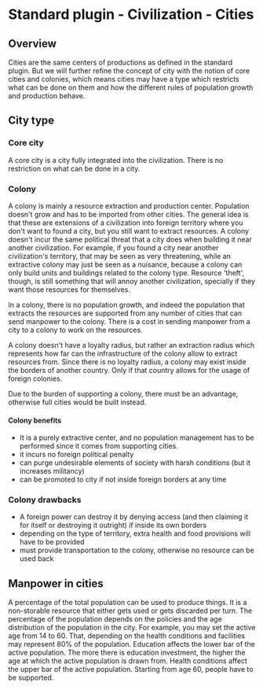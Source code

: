 # Standard plugin - Civilization - Cities

## Overview

Cities are the same centers of productions as defined in the standard plugin. But we will further refine the concept of
city with the notion of core cities and colonies, which means cities may have a type which restricts what can be done
on them and how the different rules of population growth and production behave.

## City type

### Core city

A core city is a city fully integrated into the civilization. There is no restriction on what can be done in a city.

### Colony 

A colony is mainly a resource extraction and production center. Population doesn't grow and has to be imported from
other cities. The general idea is that these are extensions of a civilization into foreign territory where you don't 
want to found a city, but you still want to extract resources. A colony doesn't incur the same political threat that a 
city does when building it near another civilization. For example, if you found a city near another civilization's 
territory, that may be seen as very threatening, while an extractive colony may just be seen as a nuisance, because
a colony can only build units and buildings related to the colony type. Resource 'theft', though, is still something
that will annoy another civilization, specially if they want those resources for themselves.

In a colony, there is no population growth, and indeed the population that extracts the resources are supported from any 
number of cities that can send manpower to the colony. There is a cost in sending manpower from a city to a colony to
work on the resources.

A colony doesn't have a loyalty radius, but rather an extraction radius which represents how far can the infrastructure 
of the colony allow to extract resources from. Since there is no loyalty radius, a colony may exist inside the borders
of another country. Only if that country allows for the usage of foreign colonies.

Due to the burden of supporting a colony, there must be an advantage, otherwise full cities would be built instead.

#### Colony benefits

- It is a purely extractive center, and no population management has to be performed since it comes from supporting cities.
- it incurs no foreign political penalty
- can purge undesirable elements of society with harsh conditions (but it increases militancy)
- can be promoted to city if not inside foreign borders at any time

### Colony drawbacks

- A foreign power can destroy it by denying access (and then claiming it for itself or destroying it outright) if inside 
its own borders 
- depending on the type of territory, extra health and food provisions will have to be provided
- must provide transportation to the colony, otherwise no resource can be used back

## Manpower in cities

A percentage of the total population can be used to produce things. It is a non-storable resource that either gets used
or gets discarded per turn. 
The percentage of the population depends on the policies and the age distribution of the population in the city. For example,
you may set the active age from 14 to 60. That, depending on the health conditions and facilities may represent 80% of
the population.
Education affects the lower bar of the active population. The more there is education investment, the higher the age at
which the active population is drawn from.
Health conditions affect the upper bar of the active population. Starting from age 60, people have to be supported. 